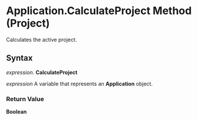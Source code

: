
# Application.CalculateProject Method (Project)

Calculates the active project.


## Syntax

 _expression_. **CalculateProject**

 _expression_ A variable that represents an **Application** object.


### Return Value

 **Boolean**

